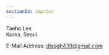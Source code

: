 ```yaml
---
sectionId: imprint
---
```


Taeho Lee<br />
Korea, Seoul

E-Mail Address: <u>dlxogh439@gmail.com</u>